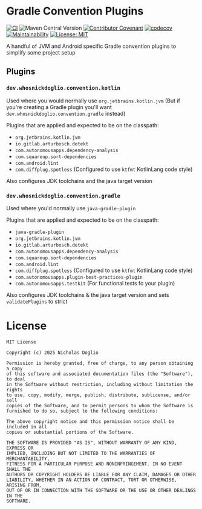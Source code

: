 # Gradle Convention Plugins

[![CI](https://github.com/WhosNickDoglio/convention-plugins/actions/workflows/ci.yml/badge.svg)](https://github.com/WhosNickDoglio/convention-plugins/actions/workflows/ci.yml)
![Maven Central Version](https://img.shields.io/maven-central/v/dev.whosnickdoglio/convention-plugins)
[![Contributor Covenant](https://img.shields.io/badge/Contributor%20Covenant-2.1-4baaaa.svg)](.github/CODE_OF_CONDUCT.md)
[![codecov](https://codecov.io/github/WhosNickDoglio/convention-plugins/graph/badge.svg?token=73spSKaSVx)](https://codecov.io/github/WhosNickDoglio/convention-plugins)
[![Maintainability](https://api.codeclimate.com/v1/badges/dae2d3864c78fbe7ff22/maintainability)](https://codeclimate.com/github/WhosNickDoglio/convention-plugins/maintainability)
[![License: MIT](https://img.shields.io/badge/License-MIT-yellow.svg)](https://opensource.org/licenses/MIT)

A handful of JVM and Android specific Gradle convention plugins to simplify some project setup

## Plugins

### `dev.whosnickdoglio.convention.kotlin`

Used where you would normally use `org.jetbrains.kotlin.jvm` (But if you're creating a Gradle plugin
you'll want `dev.whosnickdoglio.convention.gradle` instead)

Plugins that are applied and expected to be on the classpath:
- `org.jetbrains.kotlin.jvm`
- `io.gitlab.arturbosch.detekt`
- `com.autonomousapps.dependency-analysis`
- `com.squareup.sort-dependencies`
- `com.android.lint`
- `com.diffplug.spotless` (Configured to use `ktfmt` KotlinLang code style)


Also configures JDK toolchains and the java target version

### `dev.whosnickdoglio.convention.gradle`

Used where you'd normally use `java-gradle-plugin`

Plugins that are applied and expected to be on the classpath:
- `java-gradle-plugin`
- `org.jetbrains.kotlin.jvm`
- `io.gitlab.arturbosch.detekt`
- `com.autonomousapps.dependency-analysis`
- `com.squareup.sort-dependencies`
- `com.android.lint`
- `com.diffplug.spotless` (Configured to use `ktfmt` KotlinLang code style)
- `com.autonomousapps.plugin-best-practices-plugin`
- `com.autonomousapps.testkit` (For functional tests fo your plugin)


Also configures JDK toolchains & the java target version and sets `validatePlugins` to strict

# License

	MIT License

	Copyright (c) 2025 Nicholas Doglio

	Permission is hereby granted, free of charge, to any person obtaining a copy
	of this software and associated documentation files (the "Software"), to deal
	in the Software without restriction, including without limitation the rights
	to use, copy, modify, merge, publish, distribute, sublicense, and/or sell
	copies of the Software, and to permit persons to whom the Software is
	furnished to do so, subject to the following conditions:

	The above copyright notice and this permission notice shall be included in all
	copies or substantial portions of the Software.

	THE SOFTWARE IS PROVIDED "AS IS", WITHOUT WARRANTY OF ANY KIND, EXPRESS OR
	IMPLIED, INCLUDING BUT NOT LIMITED TO THE WARRANTIES OF MERCHANTABILITY,
	FITNESS FOR A PARTICULAR PURPOSE AND NONINFRINGEMENT. IN NO EVENT SHALL THE
	AUTHORS OR COPYRIGHT HOLDERS BE LIABLE FOR ANY CLAIM, DAMAGES OR OTHER
	LIABILITY, WHETHER IN AN ACTION OF CONTRACT, TORT OR OTHERWISE, ARISING FROM,
	OUT OF OR IN CONNECTION WITH THE SOFTWARE OR THE USE OR OTHER DEALINGS IN THE
	SOFTWARE.
